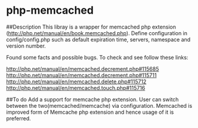 php-memcached
=============

##Description
This libray is a wrapper for memcached php extension (http://php.net/manual/en/book.memcached.php). Define configuration in config/config.php such as default expiration time, servers, namespace and version number.

Found some facts and possible bugs. To check and see follow these links:

http://php.net/manual/en/memcached.decrement.php#115685
http://php.net/manual/en/memcached.decrement.php#115711
http://php.net/manual/en/memcached.delete.php#115712
http://php.net/manual/en/memcached.touch.php#115716


##To do
Add a support for memcache php extension. User can switch between the two(memcached/memcache) via configuration. Memcached is improved form of Memcache php extension and hence usage of it is preferred.

